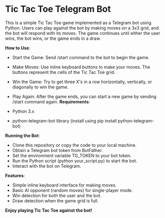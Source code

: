 # Tic Tac Toe Telegram Bot

This is a simple Tic Tac Toe game implemented as a Telegram bot using Python. Users can play against the bot by making moves on a 3x3 grid, and the bot will respond with its moves. The game continues until either the user wins, the bot wins, or the game ends in a draw.

**How to Use**:

* Start the Game: Send /start command to the bot to begin the game.

* Make Moves: Use inline keyboard buttons to make your moves. The buttons represent the cells of the Tic Tac Toe grid.
* Win the Game: Try to get three X's in a row horizontally, vertically, or diagonally to win the game.
* Play Again: After the game ends, you can start a new game by sending /start command again.
**Requirements**:

* Python 3.x
* python-telegram-bot library (install using pip install python-telegram-bot)

**Running the Bot**:

* Clone this repository or copy the code to your local machine.
* Obtain a Telegram bot token from BotFather.
* Set the environment variable TG_TOKEN to your bot token.
* Run the Python script (python your_script.py) to start the bot.
* Interact with the bot on Telegram.

**Features**:

* Simple inline keyboard interface for making moves.
* Basic AI opponent (random moves) for single-player mode.
* Win detection for both the user and the bot.
* Draw detection when the game grid is full.

**Enjoy playing Tic Tac Toe against the bot!**










